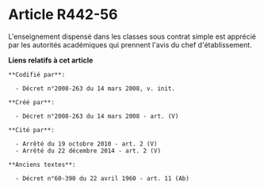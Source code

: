 # Article R442-56

L'enseignement dispensé dans les classes sous contrat simple est apprécié par les autorités académiques qui prennent l'avis
du chef d'établissement.

**Liens relatifs à cet article**

	**Codifié par**:

	  - Décret n°2008-263 du 14 mars 2008, v. init.

	**Créé par**:

	  - Décret n°2008-263 du 14 mars 2008 - art. (V)

	**Cité par**:

	  - Arrêté du 19 octobre 2010 - art. 2 (V)
	  - Arrêté du 22 décembre 2014 - art. 2 (V)

	**Anciens textes**:

	  - Décret n°60-390 du 22 avril 1960 - art. 11 (Ab)
